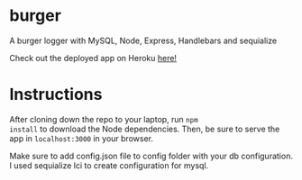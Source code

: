 # burger

A burger logger with MySQL, Node, Express, Handlebars and sequialize

Check out the deployed app on Heroku <a href="https://sleepy-gorge-42864.herokuapp.com/">here!</a>

# Instructions

After cloning down the repo to your laptop, run <code>npm install</code> to download the Node dependencies. Then, be sure to serve the app in <code>localhost:3000</code> in your browser.

Make sure to add config.json file to config folder with your db configuration. I used sequialize lci to create configuration for mysql.
